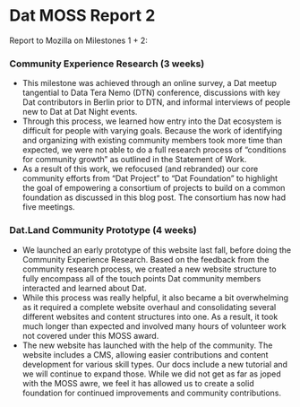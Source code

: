 # Dat MOSS Report 2

Report to Mozilla on Milestones 1 + 2:

### Community Experience Research (3 weeks)

* This milestone was achieved through an online survey, a Dat meetup tangential to Data Tera Nemo (DTN) conference, discussions with key Dat contributors in Berlin prior to DTN, and informal interviews of people new to Dat at Dat Night events. 
* Through this process, we learned how entry into the Dat ecosystem is difficult for people with varying goals. Because the work of identifying and organizing with existing community members took more time than expected, we were not able to do a full research process of “conditions for community growth” as outlined in the Statement of Work. 
* As a result of this work, we refocused (and rebranded) our core community efforts from “Dat Project” to “Dat Foundation” to highlight the goal of empowering a consortium of projects to build on a common foundation as discussed in this blog post. The consortium has now had five meetings.


### Dat.Land Community Prototype (4 weeks)

* We launched an early prototype of this website last fall, before doing the Community Experience Research. Based on the feedback from the community research process, we created a new website structure to fully encompass all of the touch points Dat community members interacted and learned about Dat.
* While this process was really helpful, it also became a bit overwhelming as it required a complete website overhaul and consolidating several different websites and content structures into one. As a result, it took much longer than expected and involved many hours of volunteer work not covered under this MOSS award.
* The new website has launched with the help of the community. The website includes a CMS, allowing easier contributions and content development for various skill types. Our docs include a new tutorial and we will continue to expand those. While we did not get as far as joped with the MOSS awre, we feel it has allowed us to create a solid foundation for continued improvements and community contributions.


